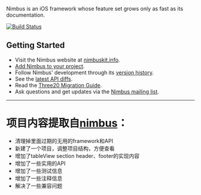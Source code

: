 Nimbus is an iOS framework whose feature set grows only as fast as its documentation.

[![Build Status](https://travis-ci.org/jverkoey/nimbus.svg)](https://travis-ci.org/jverkoey/nimbus)

Getting Started
---------------

- Visit the Nimbus website at [nimbuskit.info](http://nimbuskit.info).
- [Add Nimbus to your project](http://wiki.nimbuskit.info/Add-Nimbus-to-your-project).
- Follow Nimbus' development through its [version history](http://docs.nimbuskit.info/group___version-_history.html).
- See the [latest API diffs](http://docs.nimbuskit.info/group___version-9-3.html).
- Read the [Three20 Migration Guide](http://docs.nimbuskit.info/group___three20-_migration-_guide.html).
- Ask questions and get updates via the [Nimbus mailing list](http://groups.google.com/group/nimbusios).



---------------


# 项目内容提取自[nimbus](https://github.com/JyHu/nimbus)：

* 清理掉里面过期的无用的framework和API
* 新建了一个项目，调整项目结构，方便查看
* 增加了tableView section header、footer的实现内容
* 增加了一些实用的API
* 增加了一些测试信息
* 增加了一些注释信息
* 解决了一些兼容问题
